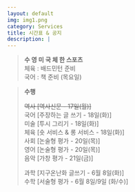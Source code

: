 ```yaml
---
layout: default
img: img1.png
category: Services
title: 시간표 & 공지
description: |
---
```

  > **수 영 미 국 체 한 스포츠**      
  > 체육 : 배드민턴 준비           
  > 국어 : 책 준비 (목요일)      

  > **수행**        
  >     
  > ~~역사 [역사신문 - 17일(월)]~~     
  > 국어 [주장하는 글 쓰기 - 18일(화)]     
  > 미술 [투시 그리기 - 18일(화)]     
  > 체육 [숏 서비스 & 롱 서비스 - 18일(화)]      
  > 사회 [논술형 평가 - 20일(목)]      
  > 영어 [논술형 평가 - 20일(목)]      
  > 음악 [가창 평가 - 21일(금)]     
  >     
  > 과학 [지구온난화 글쓰기 - 6월 8일(화)]      
  > 수학 [서술형 평가 - 6월 8일/9일 (화/수)]      
